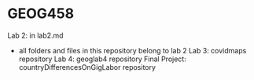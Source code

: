 # GEOG458

Lab 2: in lab2.md
* all folders and files in this repository belong to lab 2
Lab 3: covidmaps repository
Lab 4: geoglab4 repository
Final Project: countryDifferencesOnGigLabor repository
